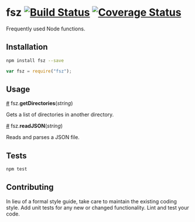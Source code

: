 # fsz [![Build Status](https://travis-ci.org/HarryStevens/fsz.svg?branch=master)](https://travis-ci.org/HarryStevens/fsz) [![Coverage Status](https://coveralls.io/repos/github/HarryStevens/fsz/badge.svg?branch=master)](https://coveralls.io/github/HarryStevens/fsz?branch=master)
Frequently used Node functions.

## Installation
```bash
npm install fsz --save
```
```js
var fsz = require("fsz");
```

## Usage

<a name="readJSON" href="#readJSON">#</a> fsz.<b>getDirectories</b>(<i>string</i>)

Gets a list of directories in another directory.

<a name="readJSON" href="#readJSON">#</a> fsz.<b>readJSON</b>(<i>string</i>)

Reads and parses a JSON file.


## Tests

```bash
npm test
```

## Contributing

In lieu of a formal style guide, take care to maintain the existing coding style. Add unit tests for any new or changed functionality. Lint and test your code.